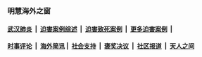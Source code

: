 
### 明慧海外之窗

####  [武汉肺炎](indexes/365.md?t=05161701) &nbsp;|&nbsp;  [迫害案例综述](indexes/328.md?t=05161701) &nbsp;|&nbsp; [迫害致死案例](indexes/277.md?t=05161701)  &nbsp;|&nbsp; [更多迫害案例](indexes/81.md?t=05161701)  &nbsp;|&nbsp; 
####  [时事评论](indexes/19.md?t=05161701) &nbsp;|&nbsp; [海外简讯](indexes/245.md?t=05161701)&nbsp;|&nbsp;  [社会支持](indexes/140.md?t=05161701) &nbsp;|&nbsp; [褒奖决议](indexes/282.md?t=05161701) &nbsp;|&nbsp; [社区报道](indexes/91.md?t=05161701)  &nbsp;|&nbsp; [天人之间](indexes/78.md?t=05161701) 

